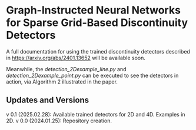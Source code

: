 # Graph-Instructed Neural Networks for Sparse Grid-Based Discontinuity Detectors
A full documentation for using the trained discontinuity detectors described in https://arxiv.org/abs/2401.13652 will be available 
soon.

Meanwhile, the _detection_2Dexample_line.py_ and _detection_2Dexample_point.py_ can be executed to see the detectors in action, via 
Algorithm 2 illustrated in the paper.

## Updates and Versions
v 0.1 (2025.02.28): Available trained detectors for 2D and 4D. Examples in 2D.
v 0.0 (2024.01.25): Repository creation.

